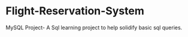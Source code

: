 # Flight-Reservation-System
MySQL Project- A Sql learning project to help solidify basic sql queries.
